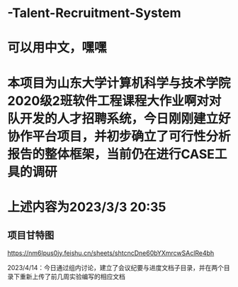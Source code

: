 # -Talent-Recruitment-System
# 可以用中文，嘿嘿
# 本项目为山东大学计算机科学与技术学院2020级2班软件工程课程大作业啊对对队开发的人才招聘系统，今日刚刚建立好协作平台项目，并初步确立了可行性分析报告的整体框架，当前仍在进行CASE工具的调研
# 上述内容为2023/3/3 20:35

## 项目甘特图
https://nm6lpus0jy.feishu.cn/sheets/shtcncDne60bYXmrcwSAclRe4bh

2023/4/14：今日通过组内讨论，建立了会议纪要与进度文档子目录，并在两个目录下重新上传了前几周实验编写的相应文档
